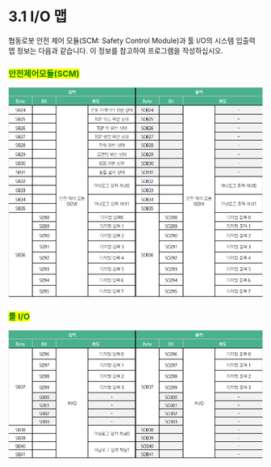 # 3.1 I/O 맵

협동로봇 안전 제어 모듈(SCM: Safety Control Module)과 툴 I/O의 시스템 입출력 맵 정보는 다음과 같습니다. 이 정보를 참고하여 프로그램을 작성하십시오.

### <mark style="color:green;">안전제어모듈(SCM)</mark>

![](<../_assets/image (9).png>)

### <mark style="color:green;">툴 I/O</mark>

![](<../_assets/image (10).png>)
